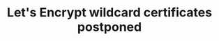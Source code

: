 ---
title: "Let's Encrypt wildcard certificates postponed"
categories: ["Web"]

link:
    url: "https://community.letsencrypt.org/t/acmev2-and-wildcard-launch-delay/53654"
    dead: false
    follow: false

tweet: "Quality comes first with SSL certificates, especially when they cover one domain and its subdomains."
---